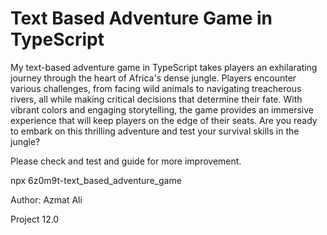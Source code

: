 # Text Based Adventure Game in TypeScript

My text-based adventure game in TypeScript takes players an exhilarating journey through the heart of Africa's dense jungle. Players encounter various challenges, from facing wild animals to navigating treacherous rivers, all while making critical decisions that determine their fate. With vibrant colors and engaging storytelling, the game provides an immersive experience that will keep players on the edge of their seats. Are you ready to embark on this thrilling adventure and test your survival skills in the jungle?

Please check and test and guide for more improvement.

npx 6z0m9t-text_based_adventure_game

Author: Azmat Ali

Project 12.0
